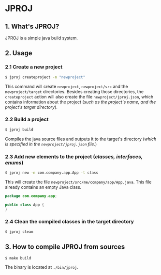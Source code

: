 # JPROJ

## 1. What's JPROJ?
JPROJ is a simple java build system.

## 2. Usage

### 2.1 Create a new project
```sh
$ jproj createproject -n "newproject"
```
This command will create `newproject`, `newproject/src` and the `newproject/target` directories. Besides creating those
directories, the `createproject` action will also create the file `newproject/jproj.json`, which contains information about
the project (*such as the project's name, and the project's target directory*).

### 2.2 Build a project
```sh
$ jproj build
```
Compiles the java source files and outputs it to the target's directory (*which is specified in the `newproject/jproj.json` file.*)

### 2.3 Add new elements to the project (*classes, interfaces, enums*)
```sh
$ jproj new -n com.company.app.App -t class
```
This will create the file `newproject/src/me/company/app/App.java`. This file already contains an empty Java class.
```java
package com.company.app;

public class App {
}
```

### 2.4 Clean the compiled classes in the target directory
```sh
$ jproj clean
```

## 3. How to compile JPROJ from sources
```sh
$ make build
```
The binary is located at `./bin/jproj`.
